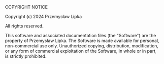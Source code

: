 COPYRIGHT NOTICE

Copyright (c) 2024 Przemysław Lipka

All rights reserved.

This software and associated documentation files (the "Software") are the property of Przemysław Lipka. The Software is made available for personal, non-commercial use only. Unauthorized copying, distribution, modification, or any form of commercial exploitation of the Software, in whole or in part, is strictly prohibited.
